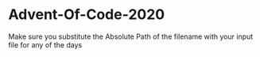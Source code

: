 # Advent-Of-Code-2020

Make sure you substitute the Absolute Path of the filename with your input file for any of the days
